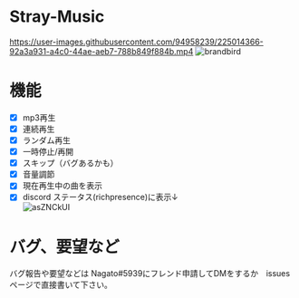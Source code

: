 # Stray-Music
https://user-images.githubusercontent.com/94958239/225014366-92a3a931-a4c0-44ae-aeb7-788b849f884b.mp4
![brandbird](https://user-images.githubusercontent.com/94958239/225283575-617d626e-e76d-4c55-921b-58d352e4acd7.png)
# 機能
- [x] mp3再生
- [x] 連続再生
- [x] ランダム再生
- [x] 一時停止/再開
- [x] スキップ（バグあるかも）
- [x] 音量調節
- [x] 現在再生中の曲を表示
- [x] discord ステータス(richpresence)に表示↓<br>
![asZNCkUI](https://user-images.githubusercontent.com/94958239/225845487-25ab1c70-0c3d-4805-aa99-d57211666f6e.png)
# バグ、要望など
バグ報告や要望などは Nagato#5939にフレンド申請してDMをするか　issuesページで直接書いて下さい。
